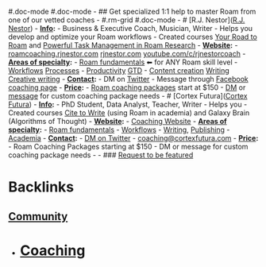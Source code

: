 #.doc-mode
#.doc-mode
    - ## Get specialized 1:1 help to master Roam from one of our vetted coaches
    - #.rm-grid #.doc-mode
        - # [R.J. Nestor]([R.J. Nestor](<R.J. Nestor.md>))
            - **[Info](<Info.md>):**
                - Business & Executive Coach, Musician, Writer
                - Helps you develop and optimize your Roam workflows
                - Created courses [Your Road to Roam](https://courses.rjnestor.com/p/your-road-to-roam) and [Powerful Task Management in Roam Research](https://courses.rjnestor.com/p/powerful-task-management-in-roam-research)
            - **[Website](<Website.md>):** 
                - [roamcoaching.rjnestor.com](https://roamcoaching.rjnestor.com) [rjnestor.com](https://rjnestor.com) [youtube.com/c/rjnestorcoach](https://youtube.com/c/rjnestorcoach)
            - **[Areas of specialty](<Areas of specialty.md>):**
                - [Roam fundamentals](<Roam fundamentals.md>) ⬅ for ANY Roam skill level
                - [Workflows](<Workflows.md>) [Processes](<Processes.md>)
                - [Productivity](<Productivity.md>) [GTD](<GTD.md>)
                - [Content creation](<Content creation.md>) [Writing](<Writing.md>) [Creative writing](<Creative writing.md>)
            - **[Contact](<Contact.md>):**
                - DM on [Twitter](https://twitter.com/rjnestor)
                - Message through [Facebook coaching page](https://m.me/rjnestorcoach)
            - **[Price](<Price.md>):**
                - [Roam coaching packages](https://roamcoaching.rjnestor.com) start at $150
                - [DM](https://twitter.com/rjnestor) or [message](https://m.me/rjnestorcoach) for custom coaching package needs
        - # [Cortex Futura]([Cortex Futura](<Cortex Futura.md>))
            - **[Info](<Info.md>):**
                - PhD Student, Data Analyst, Teacher, Writer
                - Helps you
                - Created courses [Cite to Write](https://t.co/Z95EFrEenY?amp=1) (using Roam in academia) and Galaxy Brain (Algorithms of Thought)
            - **[Website](<Website.md>):**
                - [Coaching Website](https://learn.cortexfutura.com/p/roam-research-coaching?utm_source=roamresearch&utm_medium=graph&utm_campaign=helpgraph)
            - **[Areas of specialty](<Areas of specialty.md>):**
                - [Roam fundamentals](<Roam fundamentals.md>)
                - [Workflows](<Workflows.md>)
                - [Writing](<Writing.md>), [Publishing](<Publishing.md>)
                - [Academia](<Academia.md>)
            - **[Contact](<Contact.md>):**
                - [DM on Twitter](https://twitter.com/cortexfutura)
                - coaching@cortexfutura.com
            - **[Price](<Price.md>):**
                - Roam Coaching Packages starting at $150
                - DM or message for custom coaching package needs
    - 
    - ### [Request to be featured](https://roamresearch.typeform.com/to/g5W8uCqz)

# Backlinks
## [Community](<Community.md>)
- # [Coaching]([Coaching](<Coaching.md>))

